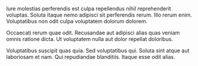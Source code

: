 Iure molestias perferendis est culpa repellendus nihil reprehenderit voluptas. Soluta itaque nemo adipisci sit perferendis rerum. Illo rerum enim. Voluptatibus non odit culpa voluptatem dolorum dolorem.
 Occaecati rerum quae odit. Recusandae aut adipisci alias quas veniam omnis ratione dicta. Ut voluptatem nulla aut dolor repellat doloribus.
 Voluptatibus suscipit quas quia. Sed voluptatibus qui. Soluta sint atque aut laboriosam et nam. Qui repudiandae blanditiis. Itaque esse odit alias.